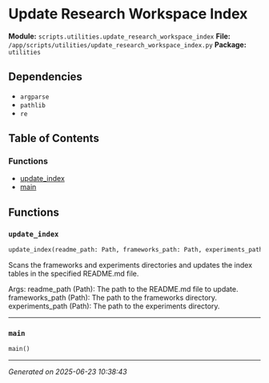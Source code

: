 # Update Research Workspace Index

**Module:** `scripts.utilities.update_research_workspace_index`
**File:** `/app/scripts/utilities/update_research_workspace_index.py`
**Package:** `utilities`

## Dependencies

- `argparse`
- `pathlib`
- `re`

## Table of Contents

### Functions
- [update_index](#update-index)
- [main](#main)

## Functions

### `update_index`
```python
update_index(readme_path: Path, frameworks_path: Path, experiments_path: Path)
```

Scans the frameworks and experiments directories and updates the index tables
in the specified README.md file.

Args:
    readme_path (Path): The path to the README.md file to update.
    frameworks_path (Path): The path to the frameworks directory.
    experiments_path (Path): The path to the experiments directory.

---

### `main`
```python
main()
```

---

*Generated on 2025-06-23 10:38:43*